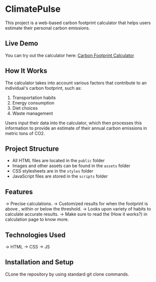 # ClimatePulse

This project is a web-based carbon footprint calculator that helps users estimate their personal carbon emissions.

## Live Demo

You can try out the calculator here: [Carbon Footprint Calculator](https://carbon-footprint-calculator-wq1y-aditya4114s-projects.vercel.app/)

## How It Works

The calculator takes into account various factors that contribute to an individual's carbon footprint, such as:

1. Transportation habits
2. Energy consumption
3. Diet choices
4. Waste management

Users input their data into the calculator, which then processes this information to provide an estimate of their annual carbon emissions in metric tons of CO2.

## Project Structure

- All HTML files are located in the `public` folder
- Images and other assets can be found in the `assets` folder
- CSS stylesheets are in the `styles` folder
- JavaScript files are stored in the `scripts` folder

## Features

-> Precise calculations.
-> Customized results for when the footprint is above , within or below the threshold.
-> Looks upon variety of habits to calculate accurate results.
-> Make sure to read the (How it works?) in calculation page to know more.

## Technologies Used

-> HTML
-> CSS
-> JS

## Installation and Setup

CLone the repository by using standard git clone commands.
